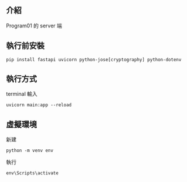 ## 介紹

Program01 的 server 端

## 執行前安裝

```
pip install fastapi uvicorn python-jose[cryptography] python-dotenv
```

## 執行方式

terminal 輸入

```
uvicorn main:app --reload
```

## 虛擬環境

新建

```
python -m venv env
```

執行

```
env\Scripts\activate
```
